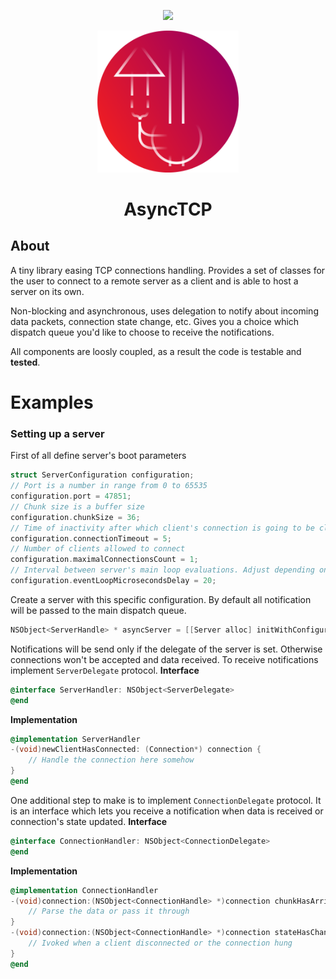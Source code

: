 <p align="center">
<a href="https://opensource.org/licenses/MIT">
<img src="https://img.shields.io/badge/License-MIT-yellow.svg"/>
</a>
</p>

<p align="center">
  <img src="./Assets/icon.png" width="45%">
</p>
<h1 align="center">AsyncTCP</h1>

## About

A tiny library easing TCP connections handling. Provides a set of classes for the user to connect to a remote server as a client and is able to host a server on its own.

Non-blocking and asynchronous, uses delegation to notify about incoming data packets, connection state change, etc. Gives you a choice which dispatch queue you'd like to choose to receive the notifications. 

All components are loosly coupled, as a result the code is testable and **tested**.


# Examples
### Setting up a server
First of all define server's boot parameters
```objective-c
struct ServerConfiguration configuration;
// Port is a number in range from 0 to 65535
configuration.port = 47851;
// Chunk size is a buffer size
configuration.chunkSize = 36;
// Time of inactivity after which client's connection is going to be closed
configuration.connectionTimeout = 5;
// Number of clients allowed to connect
configuration.maximalConnectionsCount = 1;
// Interval between server's main loop evaluations. Adjust depending on your network speed and device's resources utilization
configuration.eventLoopMicrosecondsDelay = 20;
```
Create a server with this specific configuration. By default all notification will be passed to the main dispatch queue.
```objective-c
NSObject<ServerHandle> * asyncServer = [[Server alloc] initWithConfiguratoin:configuration];
```
Notifications will be send only if the delegate of the server is set. Otherwise connections won't be accepted and data received. To receive notifications implement `ServerDelegate` protocol.
**Interface**
```objective-c
@interface ServerHandler: NSObject<ServerDelegate>
@end
```
**Implementation**
```objective-c
@implementation ServerHandler
-(void)newClientHasConnected: (Connection*) connection {
    // Handle the connection here somehow
}
@end
```
One additional step to make is to implement `ConnectionDelegate` protocol. It is an interface which lets you receive a notification when data is received or connection's state updated.
**Interface**
```objective-c
@interface ConnectionHandler: NSObject<ConnectionDelegate>
@end
```
**Implementation**
```objective-c
@implementation ConnectionHandler
-(void)connection:(NSObject<ConnectionHandle> *)connection chunkHasArrived:(NSData *)data {
    // Parse the data or pass it through 
}
-(void)connection:(NSObject<ConnectionHandle> *)connection stateHasChangedTo:(ConnectionState)state {
    // Ivoked when a client disconnected or the connection hung 
}
@end
```